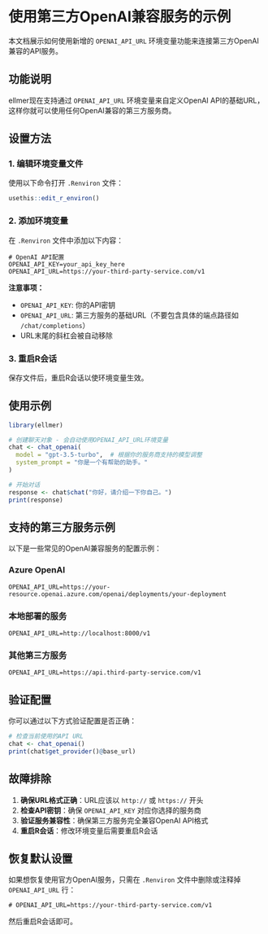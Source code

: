 # 使用第三方OpenAI兼容服务的示例

本文档展示如何使用新增的 `OPENAI_API_URL` 环境变量功能来连接第三方OpenAI兼容的API服务。

## 功能说明

ellmer现在支持通过 `OPENAI_API_URL` 环境变量来自定义OpenAI API的基础URL，这样你就可以使用任何OpenAI兼容的第三方服务商。

## 设置方法

### 1. 编辑环境变量文件

使用以下命令打开 `.Renviron` 文件：

```r
usethis::edit_r_environ()
```

### 2. 添加环境变量

在 `.Renviron` 文件中添加以下内容：

```
# OpenAI API配置
OPENAI_API_KEY=your_api_key_here
OPENAI_API_URL=https://your-third-party-service.com/v1
```

**注意事项：**
- `OPENAI_API_KEY`: 你的API密钥
- `OPENAI_API_URL`: 第三方服务的基础URL（不要包含具体的端点路径如 `/chat/completions`）
- URL末尾的斜杠会被自动移除

### 3. 重启R会话

保存文件后，重启R会话以使环境变量生效。

## 使用示例

```r
library(ellmer)

# 创建聊天对象 - 会自动使用OPENAI_API_URL环境变量
chat <- chat_openai(
  model = "gpt-3.5-turbo",  # 根据你的服务商支持的模型调整
  system_prompt = "你是一个有帮助的助手。"
)

# 开始对话
response <- chat$chat("你好，请介绍一下你自己。")
print(response)
```

## 支持的第三方服务示例

以下是一些常见的OpenAI兼容服务的配置示例：

### Azure OpenAI
```
OPENAI_API_URL=https://your-resource.openai.azure.com/openai/deployments/your-deployment
```

### 本地部署的服务
```
OPENAI_API_URL=http://localhost:8000/v1
```

### 其他第三方服务
```
OPENAI_API_URL=https://api.third-party-service.com/v1
```

## 验证配置

你可以通过以下方式验证配置是否正确：

```r
# 检查当前使用的API URL
chat <- chat_openai()
print(chat$get_provider()@base_url)
```

## 故障排除

1. **确保URL格式正确**：URL应该以 `http://` 或 `https://` 开头
2. **检查API密钥**：确保 `OPENAI_API_KEY` 对应你选择的服务商
3. **验证服务兼容性**：确保第三方服务完全兼容OpenAI API格式
4. **重启R会话**：修改环境变量后需要重启R会话

## 恢复默认设置

如果想恢复使用官方OpenAI服务，只需在 `.Renviron` 文件中删除或注释掉 `OPENAI_API_URL` 行：

```
# OPENAI_API_URL=https://your-third-party-service.com/v1
```

然后重启R会话即可。